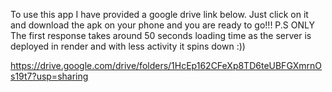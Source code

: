 To use this app I have provided a google drive link below.
Just click on it and download the apk on your phone and you are ready to go!!!
P.S ONLY The first response takes around 50 seconds loading time as the server is deployed in render and with less activity it spins down :))

https://drive.google.com/drive/folders/1HcEp162CFeXp8TD6teUBFGXmrnOs19t7?usp=sharing
